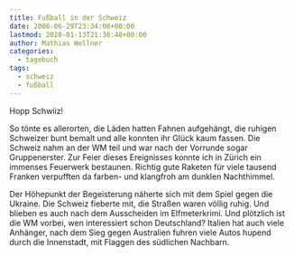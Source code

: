 ```yaml
---
title: Fußball in der Schweiz
date: 2006-06-29T23:34:08+00:00
lastmod: 2020-01-13T21:38:48+00:00
author: Mathias Wellner
categories:
  - tagebuch
tags:
  - schweiz
  - fußball
---
```

Hopp Schwiiz! 

So tönte es allerorten, die Läden hatten Fahnen aufgehängt, die ruhigen Schweizer bunt bemalt und alle konnten ihr Glück kaum fassen. Die Schweiz nahm an der WM teil und war nach der Vorrunde sogar Gruppenerster. Zur Feier dieses Ereignisses konnte ich in Zürich ein immenses Feuerwerk bestaunen. Richtig gute Raketen für viele tausend Franken verpufften da farben- und klangfroh am dunklen Nachthimmel. 
<!--more-->

Der Höhepunkt der Begeisterung näherte sich mit dem Spiel gegen die Ukraine. Die Schweiz fieberte mit, die Straßen waren völlig ruhig. Und blieben es auch nach dem Ausscheiden im Elfmeterkrimi. Und plötzlich ist die WM vorbei, wen interessiert schon Deutschland? Italien hat auch viele Anhänger, nach dem Sieg gegen Australien fuhren viele Autos hupend durch die Innenstadt, mit Flaggen des südlichen Nachbarn.